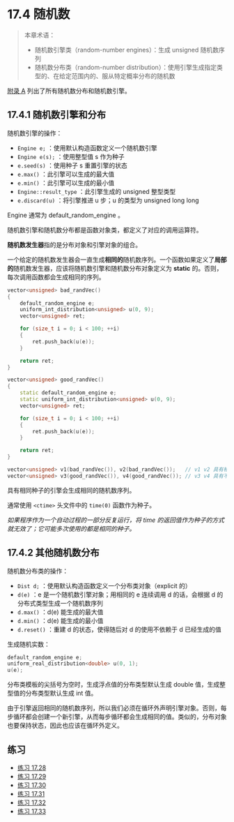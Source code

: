 # 17.4 随机数

> 本章术语：
>
> * 随机数引擎类（random-number engines）：生成 unsigned 随机数序列
> * 随机数分布类（random-number distribution）：使用引擎生成指定类型的、在给定范围内的、服从特定概率分布的随机数

[附录 A](../../AppendixA_%E6%A0%87%E5%87%86%E5%BA%93/A.3_%E9%9A%8F%E6%9C%BA%E6%95%B0.md)
列出了所有随机数分布和随机数引擎。

## 17.4.1 随机数引擎和分布

随机数引擎的操作：

* `Engine e;` ：使用默认构造函数定义一个随机数引擎
* `Engine e(s);` ：使用整型值 s 作为种子
* `e.seed(s)` ：使用种子 s 重置引擎的状态
* `e.max()` ：此引擎可以生成的最大值
* `e.min()` ：此引擎可以生成的最小值
* `Engine::result_type` ：此引擎生成的 unsigned 整型类型
* `e.discard(u)` ：将引擎推进 u 步；u 的类型为 unsigned long long

Engine 通常为 default_random_engine 。

随机数引擎和随机数分布都是函数对象类，都定义了对应的调用运算符。

**随机数发生器**指的是分布对象和引擎对象的组合。

一个给定的随机数发生器会一直生成**相同的**随机数序列。一个函数如果定义了**局部的**随机数发生器，应该将随机数引擎和随机数分布对象定义为 **static** 的。否则，每次调用函数都会生成相同的序列。

```cpp
vector<unsigned> bad_randVec()
{
    default_random_engine e;
    uniform_int_distribution<unsigned> u(0, 9);
    vector<unsigned> ret;

    for (size_t i = 0; i < 100; ++i)
    {
        ret.push_back(u(e));
    }

    return ret;
}

vector<unsigned> good_randVec()
{
    static default_random_engine e;
    static uniform_int_distribution<unsigned> u(0, 9);
    vector<unsigned> ret;

    for (size_t i = 0; i < 100; ++i)
    {
        ret.push_back(u(e));
    }

    return ret;
}

vector<unsigned> v1(bad_randVec()), v2(bad_randVec());   // v1 v2 具有相同的元素
vector<unsigned> v3(good_randVec()), v4(good_randVec()); // v3 v4 具有不同的元素
```

具有相同种子的引擎会生成相同的随机数序列。

通常使用 `<ctime>` 头文件中的 `time(0)` 函数作为种子。

*如果程序作为一个自动过程的一部分反复运行，将 time 的返回值作为种子的方式就无效了；它可能多次使用的都是相同的种子。*

## 17.4.2 其他随机数分布

随机数分布类的操作：

* `Dist d;` ：使用默认构造函数定义一个分布类对象（explicit 的）
* `d(e)` ：e 是一个随机数引擎对象；用相同的 e 连续调用 d 的话，会根据 d 的分布式类型生成一个随机数序列
* `d.max()` ：d(e) 能生成的最大值
* `d.min()` ：d(e) 能生成的最小值
* `d.reset()` ：重建 d 的状态，使得随后对 d 的使用不依赖于 d 已经生成的值

生成随机实数：

```cpp
default_random_engine e;
uniform_real_distribution<double> u(0, 1);
u(e);
```

分布类模板的尖括号为空时，生成浮点值的分布类型默认生成 double 值，生成整型值的分布类型默认生成 int 值。

由于引擎返回相同的随机数序列，所以我们必须在循环外声明引擎对象。否则，每步循环都会创建一个新引擎，从而每步循环都会生成相同的值。类似的，分布对象也要保持状态，因此也应该在循环外定义。

## 练习

* [练习 17.28](../src/quiz_17.28.cpp)
* [练习 17.29](../src/quiz_17.29.cpp)
* [练习 17.30](../src/quiz_17.30.cpp)
* [练习 17.31](../src/quiz_17.31.md)
* [练习 17.32](../src/quiz_17.32.md)
* [练习 17.33](../src/quiz_17.33.cpp)
